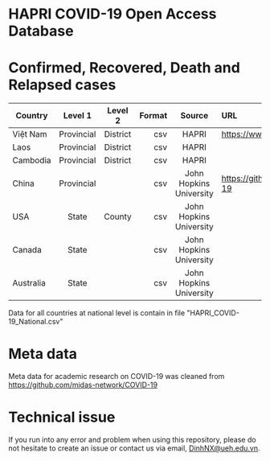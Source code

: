 # HAPRI COVID-19 Open Access Database

# Confirmed, Recovered, Death and Relapsed cases

| Country   |  Level 1   | Level 2  | Format |                  Source |URL|
| --------- |:----------:|:--------:|-------:|:-----------------------:|:---|
| Việt Nam  | Provincial | District |    csv |                   HAPRI |https://www.hapri.ueh.edu.vn/|
| Laos      | Provincial | District |    csv |                   HAPRI ||
| Cambodia  | Provincial | District |    csv |                   HAPRI ||
| China     | Provincial |          |    csv | John Hopkins University |https://github.com/CSSEGISandData/COVID-19|
| USA       |   State    |  County  |    csv | John Hopkins University ||
| Canada    |   State    |          |    csv | John Hopkins University ||
| Australia |   State    |          |    csv | John Hopkins University ||

Data for all countries at national level is contain in file "HAPRI_COVID-19_National.csv"

# Meta data

Meta data for academic research on COVID-19 was cleaned from https://github.com/midas-network/COVID-19

# Technical issue

If you run into any error and problem when using this repository, please do not hesitate to create an issue or contact us via email, <DinhNX@ueh.edu.vn>.
